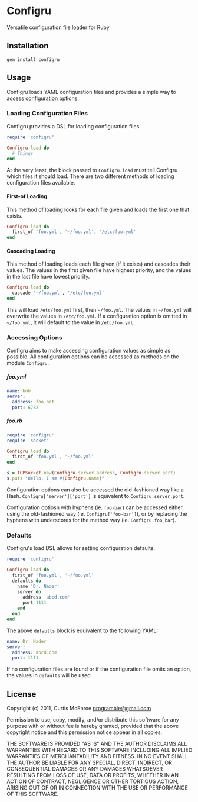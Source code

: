 # Configru

Versatile configuration file loader for Ruby

## Installation

    gem install configru

## Usage

Configru loads YAML configuration files and provides a simple way to access
configuration options.

### Loading Configuration Files

Configru provides a DSL for loading configuration files.

```ruby
require 'configru'

Configru.load do
  # Things
end
```

At the very least, the block passed to `Configru.load` must tell Configru
which files it should load. There are two different methods of loading
configuration files available.

#### First-of Loading

This method of loading looks for each file given and loads the first one
that exists.

```ruby
Configru.load do
  first_of 'foo.yml', '~/foo.yml', '/etc/foo.yml'
end
```

#### Cascading Loading

This method of loading loads each file given (if it exists) and cascades
their values. The values in the first given file have highest priority,
and the values in the last file have lowest priority.

```ruby
Configru.load do
  cascade '~/foo.yml', '/etc/foo.yml'
end
```

This will load `/etc/foo.yml` first, then `~/foo.yml`. The values in
`~/foo.yml` will overwrite the values in `/etc/foo.yml`. If a configuration
option is omitted in `~/foo.yml`, it will default to the value in
`/etc/foo.yml`.

### Accessing Options

Configru aims to make accessing configuration values as simple as possible.
All configuration options can be accessed as methods on the module
`Configru`.

##### foo.yml
```yaml
name: bob
server:
  address: foo.net
  port: 6782
```

##### foo.rb
```ruby
require 'configru'
require 'socket'

Configru.load do
  first_of 'foo.yml', '~/foo.yml'
end

s = TCPSocket.new(Configru.server.address, Configru.server.port)
s.puts "Hello, I am #{Configru.name}"
```

Configuration options can also be accessed the old-fashioned way like a
Hash. `Configru['server']['port']` is equivalent to `Configru.server.port`.

Configuration optiosn with hyphens (ie. `foo-bar`) can be accessed either
using the old-fashioned way (ie. `Configru['foo-bar']`), or by replacing
the hyphens with underscores for the method way (ie. `Configru.foo_bar`).

### Defaults

Configru's load DSL allows for setting configuration defaults.

```ruby
require 'configru'

Configru.load do
  first_of 'foo.yml', '~/foo.yml'
  defaults do
    name 'Dr. Nader'
    server do
      address 'abcd.com'
      port 1111
    end
  end
end
```

The above `defaults` block is equivalent to the following YAML:

```yaml
name: Dr. Nader
server:
  address: abcd.com
  port: 1111
```

If no configuration files are found or if the configuration file omits an
option, the values in `defaults` will be used.

## License

Copyright (c) 2011, Curtis McEnroe <programble@gmail.com>

Permission to use, copy, modify, and/or distribute this software for any
purpose with or without fee is hereby granted, provided that the above
copyright notice and this permission notice appear in all copies.

THE SOFTWARE IS PROVIDED "AS IS" AND THE AUTHOR DISCLAIMS ALL WARRANTIES
WITH REGARD TO THIS SOFTWARE INCLUDING ALL IMPLIED WARRANTIES OF
MERCHANTABILITY AND FITNESS. IN NO EVENT SHALL THE AUTHOR BE LIABLE FOR
ANY SPECIAL, DIRECT, INDIRECT, OR CONSEQUENTIAL DAMAGES OR ANY DAMAGES
WHATSOEVER RESULTING FROM LOSS OF USE, DATA OR PROFITS, WHETHER IN AN
ACTION OF CONTRACT, NEGLIGENCE OR OTHER TORTIOUS ACTION, ARISING OUT OF
OR IN CONNECTION WITH THE USE OR PERFORMANCE OF THIS SOFTWARE.

